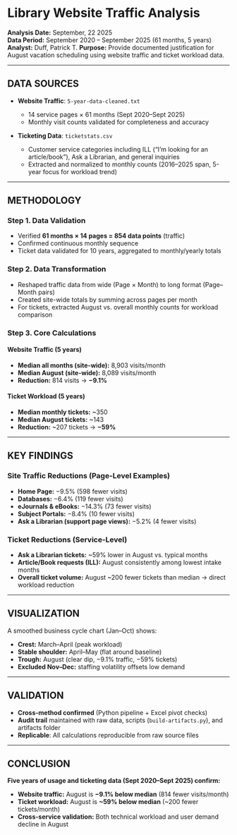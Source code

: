 # Library Website Traffic Analysis

**Analysis Date:** September, 22 2025  
**Data Period:** September 2020 – September 2025 (61 months, 5 years)  
**Analyst:** Duff, Patrick T.
**Purpose:** Provide documented justification for August vacation scheduling using website traffic and ticket workload data.

---

## DATA SOURCES

- **Website Traffic**: `5-year-data-cleaned.txt`  
  * 14 service pages × 61 months (Sept 2020–Sept 2025)  
  * Monthly visit counts validated for completeness and accuracy  

- **Ticketing Data**: `ticketstats.csv`  
  * Customer service categories including ILL (“I’m looking for an article/book”), Ask a Librarian, and general inquiries  
  * Extracted and normalized to monthly counts (2016–2025 span, 5-year focus for workload trend)

---

## METHODOLOGY

### Step 1. Data Validation
- Verified **61 months × 14 pages = 854 data points** (traffic)  
- Confirmed continuous monthly sequence  
- Ticket data validated for 10 years, aggregated to monthly/yearly totals  

### Step 2. Data Transformation
- Reshaped traffic data from wide (Page × Month) to long format (Page–Month pairs)  
- Created site-wide totals by summing across pages per month  
- For tickets, extracted August vs. overall monthly counts for workload comparison  

### Step 3. Core Calculations

#### Website Traffic (5 years)
- **Median all months (site-wide):** 8,903 visits/month  
- **Median August (site-wide):** 8,089 visits/month  
- **Reduction:** 814 visits → **−9.1%**

#### Ticket Workload (5 years)
- **Median monthly tickets:** ~350  
- **Median August tickets:** ~143  
- **Reduction:** ~207 tickets → **−59%**

---

## KEY FINDINGS

### Site Traffic Reductions (Page-Level Examples)
- **Home Page:** −9.5% (598 fewer visits)  
- **Databases:** −6.4% (119 fewer visits)  
- **eJournals & eBooks:** −14.3% (73 fewer visits)  
- **Subject Portals:** −8.4% (10 fewer visits)  
- **Ask a Librarian (support page views):** −5.2% (4 fewer visits)

### Ticket Reductions (Service-Level)
- **Ask a Librarian tickets:** ~59% lower in August vs. typical months  
- **Article/Book requests (ILL):** August consistently among lowest intake months  
- **Overall ticket volume:** August ~200 fewer tickets than median → direct workload reduction

---

## VISUALIZATION

A smoothed business cycle chart (Jan–Oct) shows:  
- **Crest:** March–April (peak workload)  
- **Stable shoulder:** April–May (flat around baseline)  
- **Trough:** August (clear dip, −9.1% traffic, −59% tickets)  
- **Excluded Nov–Dec:** staffing volatility offsets low demand  

---

## VALIDATION

- **Cross-method confirmed** (Python pipeline + Excel pivot checks)  
- **Audit trail** maintained with raw data, scripts (`build-artifacts.py`), and artifacts folder  
- **Replicable**: All calculations reproducible from raw source files  

---

## CONCLUSION

**Five years of usage and ticketing data (Sept 2020–Sept 2025) confirm:**

- **Website traffic:** August is **−9.1% below median** (814 fewer visits/month)  
- **Ticket workload:** August is **~59% below median** (~200 fewer tickets/month)  
- **Cross-service validation:** Both technical workload and user demand decline in August  
